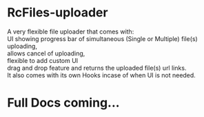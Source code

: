 # RcFiles-uploader
A very flexible file uploader that comes with: <br/>
 UI showing progress bar of simultaneous (Single or Multiple) file(s) uploading,<br/>
 allows cancel of uploading,<br/>
 flexible to add custom UI<br/>
 drag and drop feature and returns the uploaded file(s) url links.<br/>
 It also comes with its own Hooks incase of when UI is not needed.

# Full Docs coming...
